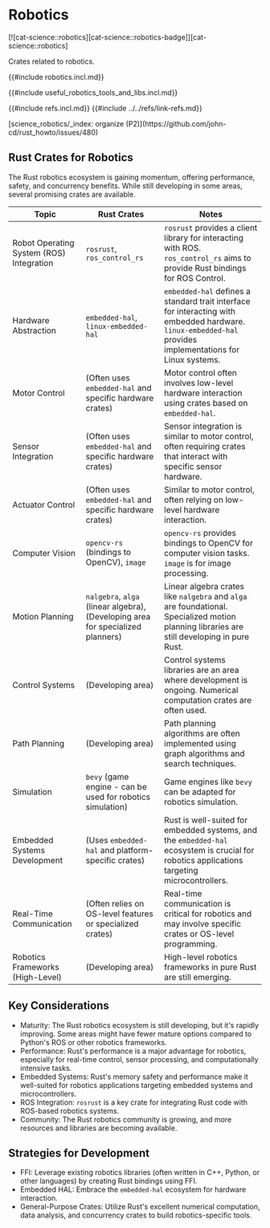 # Robotics

[![cat-science::robotics][cat-science::robotics-badge]][cat-science::robotics]

Crates related to robotics.

{{#include robotics.incl.md}}

{{#include useful_robotics_tools_and_libs.incl.md}}

{{#include refs.incl.md}}
{{#include ../../refs/link-refs.md}}

<div class="hidden">
[science_robotics/_index: organize (P2)](https://github.com/john-cd/rust_howto/issues/480)

## Rust Crates for Robotics

The Rust robotics ecosystem is gaining momentum, offering performance, safety, and concurrency benefits. While still developing in some areas, several promising crates are available.

| Topic | Rust Crates | Notes |
|---|---|---|
| Robot Operating System (ROS) Integration | `rosrust`, `ros_control_rs` | `rosrust` provides a client library for interacting with ROS. `ros_control_rs` aims to provide Rust bindings for ROS Control. |
| Hardware Abstraction | `embedded-hal`, `linux-embedded-hal` | `embedded-hal` defines a standard trait interface for interacting with embedded hardware. `linux-embedded-hal` provides implementations for Linux systems. |
| Motor Control | (Often uses `embedded-hal` and specific hardware crates) | Motor control often involves low-level hardware interaction using crates based on `embedded-hal`. |
| Sensor Integration | (Often uses `embedded-hal` and specific hardware crates) | Sensor integration is similar to motor control, often requiring crates that interact with specific sensor hardware. |
| Actuator Control | (Often uses `embedded-hal` and specific hardware crates) | Similar to motor control, often relying on low-level hardware interaction. |
| Computer Vision | `opencv-rs` (bindings to OpenCV), `image` | `opencv-rs` provides bindings to OpenCV for computer vision tasks. `image` is for image processing. |
| Motion Planning | `nalgebra`, `alga` (linear algebra), (Developing area for specialized planners) | Linear algebra crates like `nalgebra` and `alga` are foundational. Specialized motion planning libraries are still developing in pure Rust. |
| Control Systems | (Developing area) | Control systems libraries are an area where development is ongoing. Numerical computation crates are often used. |
| Path Planning | (Developing area) | Path planning algorithms are often implemented using graph algorithms and search techniques. |
| Simulation | `bevy` (game engine - can be used for robotics simulation) | Game engines like `bevy` can be adapted for robotics simulation. |
| Embedded Systems Development | (Uses `embedded-hal` and platform-specific crates) | Rust is well-suited for embedded systems, and the `embedded-hal` ecosystem is crucial for robotics applications targeting microcontrollers. |
| Real-Time Communication | (Often relies on OS-level features or specialized crates) | Real-time communication is critical for robotics and may involve specific crates or OS-level programming. |
| Robotics Frameworks (High-Level) | (Developing area) | High-level robotics frameworks in pure Rust are still emerging. |

## Key Considerations

- Maturity: The Rust robotics ecosystem is still developing, but it's rapidly improving. Some areas might have fewer mature options compared to Python's ROS or other robotics frameworks.
- Performance: Rust's performance is a major advantage for robotics, especially for real-time control, sensor processing, and computationally intensive tasks.
- Embedded Systems: Rust's memory safety and performance make it well-suited for robotics applications targeting embedded systems and microcontrollers.
- ROS Integration: `rosrust` is a key crate for integrating Rust code with ROS-based robotics systems.
- Community: The Rust robotics community is growing, and more resources and libraries are becoming available.

## Strategies for Development

- FFI: Leverage existing robotics libraries (often written in C++, Python, or other languages) by creating Rust bindings using FFI.
- Embedded HAL: Embrace the `embedded-hal` ecosystem for hardware interaction.
- General-Purpose Crates: Utilize Rust's excellent numerical computation, data analysis, and concurrency crates to build robotics-specific tools.

</div>
